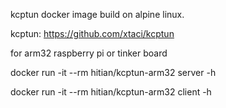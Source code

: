 kcptun docker image build on alpine linux.

kcptun: https://github.com/xtaci/kcptun

for arm32 raspberry pi or tinker board

docker run -it --rm hitian/kcptun-arm32 server -h

docker run -it --rm hitian/kcptun-arm32 client -h
